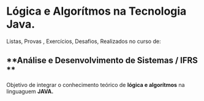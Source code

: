 # Lógica e Algorítmos na Tecnologia Java.
 Listas, Provas , Exercícios, Desafios, Realizados no curso de:
 ## **Análise e Desenvolvimento de Sistemas / IFRS **

 Objetivo de integrar o conhecimento teórico de  **lógica e algorítmos** na linguaguem **JAVA.**
